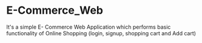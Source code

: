# E-Commerce_Web

It's a simple E- Commerce Web Application which performs basic functionality of Online Shopping (login, signup, shopping cart and Add cart)
